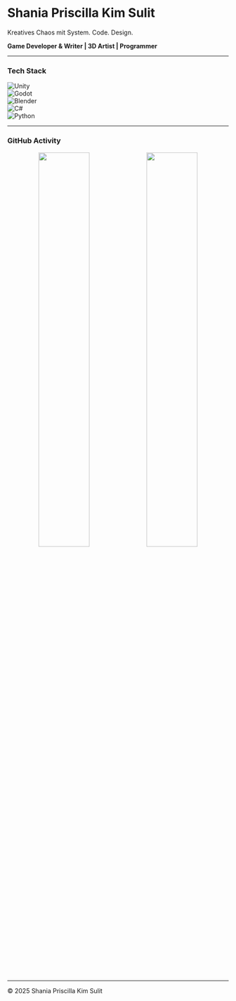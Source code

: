# Shania Priscilla Kim Sulit  

Kreatives Chaos mit System. Code. Design.  

**Game Developer & Writer | 3D Artist | Programmer**  

---

### Tech Stack  

![Unity](https://img.shields.io/badge/Unity-100000?style=for-the-badge&logo=unity&logoColor=white)  
![Godot](https://img.shields.io/badge/Godot-478CBF?style=for-the-badge&logo=godot-engine&logoColor=white)  
![Blender](https://img.shields.io/badge/Blender-F5792A?style=for-the-badge&logo=blender&logoColor=white)  
![C#](https://img.shields.io/badge/C%23-239120?style=for-the-badge&logo=csharp&logoColor=white)  
![Python](https://img.shields.io/badge/Python-3776AB?style=for-the-badge&logo=python&logoColor=white)  

---

### GitHub Activity  

<div align="center">
  <img src="https://github-readme-stats.vercel.app/api?username=yourgithub&show_icons=true&theme=dark" width="48%" />
  <img src="https://github-readme-streak-stats.herokuapp.com/?user=yourgithub&theme=dark" width="48%" />
</div>

---

© 2025 Shania Priscilla Kim Sulit
